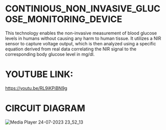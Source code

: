 # CONTINIOUS_NON_INVASIVE_GLUCOSE_MONITORING_DEVICE
This technology enables the non-invasive measurement of blood glucose levels in humans without causing any harm to human tissue. It utilizes a NIR sensor to capture
voltage output, which is then analyzed using a specific equation derived from real data correlating the NIR signal to
the corresponding body glucose level in mg/dl.
# YOUTUBE LINK: 
https://youtu.be/RL9iKPiBN9g
# CIRCUIT DIAGRAM
![Media Player 24-07-2023 23_52_13](https://github.com/Rashmi-Ranjan-jena/GLUCO_WATCH_NIR/assets/78481308/a5086a66-cbb7-447e-9f7d-9114027ce444)
